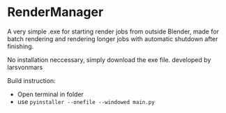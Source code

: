 # RenderManager

A very simple .exe for starting render jobs from outside Blender, made
for batch rendering and rendering longer jobs with automatic shutdown after
finishing.

No installation neccessary, simply download the exe file.
developed by larsvonmars

Build instruction:
- Open terminal in folder
- use `pyinstaller --onefile --windowed main.py`
